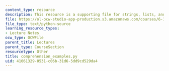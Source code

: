 ```yaml
---
content_type: resource
description: This resource is a supporting file for strings, lists, and list comprehensions.
file: https://ol-ocw-studio-app-production.s3.amazonaws.com/courses/6-189-a-gentle-introduction-to-programming-using-python-january-iap-2011/410613290531c06b31d65dd9cd529da4_comprehension_examples.py
file_type: text/python-source
learning_resource_types:
- Lecture Notes
ocw_type: OCWFile
parent_title: Lectures
parent_type: CourseSection
resourcetype: Other
title: comprehension_examples.py
uid: 41061329-0531-c06b-31d6-5dd9cd529da4
---
```


